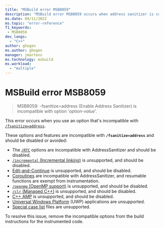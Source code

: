 ```yaml
---
title: "MSBuild error MSB8059"
description: "MSBuild error MSB8059 occurs when address sanitizer is combined with incompatible build options."
ms.date: 04/11/2022
ms.topic: "error-reference"
f1_keywords:
 - MSB8059
dev_langs:
  - "C++"
author: ghogen
ms.author: ghogen
manager: jmartens
ms.technology: msbuild
ms.workload:
  - "multiple"
---
```

# MSBuild error MSB8059

> MSB8059: -fsanitize=address (Enable Address Sanitizer) is incompatible with option '*option-value*'.

This error occurs when you use an option that's incompatible with [`/fsanitize=address`](/cpp/build/reference/fsanitize).

These options and features are incompatible with **`/fsanitize=address`** and should be disabled or avoided:

- The [`/RTC`](/cpp/build/reference/rtc-run-time-error-checks.md) options are incompatible with AddressSanitizer and should be disabled.
- [`/incremental` (Incremental linking)](/cpp/build/reference/incremental-link-incrementally.md) is unsupported, and should be disabled.
- [Edit-and-Continue](/visualstudio/debugger/edit-and-continue-visual-cpp) is unsupported, and should be disabled.
- [Coroutines](https://devblogs.microsoft.com/cppblog/category/coroutine/) are incompatible with AddressSanitizer, and resumable functions are exempt from instrumentation.
- [`/openmp` (OpenMP support)](/cpp/build/reference/openmp-enable-openmp-2-0-support.md) is unsupported, and should be disabled.
- [`/clr` (Managed C++)](/cpp/build/reference/clr-common-language-runtime-compilation.md) is unsupported, and should be disabled.
- [C++ AMP](/cpp/parallel/amp/cpp-amp-overview.md) is unsupported, and should be disabled.
- [Universal Windows Platform](/cpp/cppcx/universal-windows-apps-cpp.md) (UWP) applications are unsupported.
- [Special case list](https://clang.llvm.org/docs/SanitizerSpecialCaseList.html) files are unsupported.

To resolve this issue, remove the incompatible options from the build instructions for the instrumented code.
